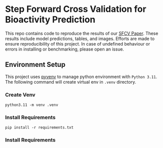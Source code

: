 # Step Forward Cross Validation for Bioactivity Prediction

This repo contains code to reproduce the results of our [SFCV Paper]().
These results include model predictions, tables, and images.
Efforts are made to ensure reproducibility of this project.
In case of undefined behaviour or errors in installing or benchmarking, please open an issue.

## Environment Setup

This project uses [pyvenv](https://docs.python.org/3/library/venv.html) to manage python
environment with `Python 3.11`. The following command will create virtual env in `.venv` directory.

### Create Venv

```shell
python3.11 -m venv .venv
```

### Install Requirements

```shell
pip install -r requirements.txt
```

### Install Requirements

```shell

```






